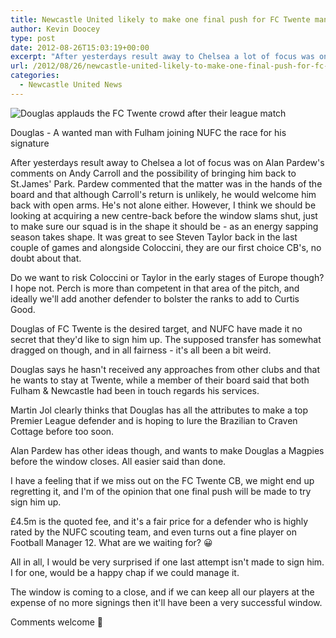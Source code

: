 ```yaml
---
title: Newcastle United likely to make one final push for FC Twente man
author: Kevin Doocey
type: post
date: 2012-08-26T15:03:19+00:00
excerpt: "After yesterdays result away to Chelsea a lot of focus was on Alan Pardew's comments on Andy Carroll and the possibility of bringing him back to St.James' Park. Pardew commented.."
url: /2012/08/26/newcastle-united-likely-to-make-one-final-push-for-fc-twente-man/
categories:
  - Newcastle United News
---
```


![Douglas applauds the FC Twente crowd after their league match](https://www.tynetime.com/wp-content/uploads/2012/08/Douglas-FC-Twente1.jpg "Douglas-FC-Twente")

Douglas - A wanted man with Fulham joining NUFC the race for his signature

After yesterdays result away to Chelsea a lot of focus was on Alan Pardew's comments on Andy Carroll and the possibility of bringing him back to St.James' Park. Pardew commented that the matter was in the hands of the board and that although Carroll's return is unlikely, he would welcome him back with open arms. He's not alone either. However, I think we should be looking at acquiring a new centre-back before the window slams shut, just to make sure our squad is in the shape it should be - as an energy sapping season takes shape. It was great to see Steven Taylor back in the last couple of games and alongside Coloccini, they are our first choice CB's, no doubt about that.

Do we want to risk Coloccini or Taylor in the early stages of Europe though? I hope not. Perch is more than competent in that area of the pitch, and ideally we'll add another defender to bolster the ranks to add to Curtis Good.

Douglas of FC Twente is the desired target, and NUFC have made it no secret that they'd like to sign him up. The supposed transfer has somewhat dragged on though, and in all fairness - it's all been a bit weird.

Douglas says he hasn't received any approaches from other clubs and that he wants to stay at Twente, while a member of their board said that both Fulham & Newcastle had been in touch regards his services.

Martin Jol clearly thinks that Douglas has all the attributes to make a top Premier League defender and is hoping to lure the Brazilian to Craven Cottage before too soon.

Alan Pardew has other ideas though, and wants to make Douglas a Magpies before the window closes. All easier said than done.

I have a feeling that if we miss out on the FC Twente CB, we might end up regretting it, and I'm of the opinion that one final push will be made to try sign him up.

£4.5m is the quoted fee, and it's a fair price for a defender who is highly rated by the NUFC scouting team, and even turns out a fine player on Football Manager 12. What are we waiting for? 😀

All in all, I would be very surprised if one last attempt isn't made to sign him. I for one, would be a happy chap if we could manage it.

The window is coming to a close, and if we can keep all our players at the expense of no more signings then it'll have been a very successful window.

Comments welcome 🙂
